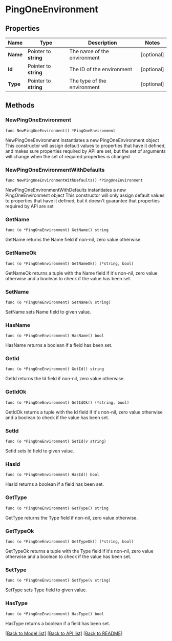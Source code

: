 # PingOneEnvironment

## Properties

Name | Type | Description | Notes
------------ | ------------- | ------------- | -------------
**Name** | Pointer to **string** | The name of the environment | [optional] 
**Id** | Pointer to **string** | The ID of the environment | [optional] 
**Type** | Pointer to **string** | The type of the environment | [optional] 

## Methods

### NewPingOneEnvironment

`func NewPingOneEnvironment() *PingOneEnvironment`

NewPingOneEnvironment instantiates a new PingOneEnvironment object
This constructor will assign default values to properties that have it defined,
and makes sure properties required by API are set, but the set of arguments
will change when the set of required properties is changed

### NewPingOneEnvironmentWithDefaults

`func NewPingOneEnvironmentWithDefaults() *PingOneEnvironment`

NewPingOneEnvironmentWithDefaults instantiates a new PingOneEnvironment object
This constructor will only assign default values to properties that have it defined,
but it doesn't guarantee that properties required by API are set

### GetName

`func (o *PingOneEnvironment) GetName() string`

GetName returns the Name field if non-nil, zero value otherwise.

### GetNameOk

`func (o *PingOneEnvironment) GetNameOk() (*string, bool)`

GetNameOk returns a tuple with the Name field if it's non-nil, zero value otherwise
and a boolean to check if the value has been set.

### SetName

`func (o *PingOneEnvironment) SetName(v string)`

SetName sets Name field to given value.

### HasName

`func (o *PingOneEnvironment) HasName() bool`

HasName returns a boolean if a field has been set.

### GetId

`func (o *PingOneEnvironment) GetId() string`

GetId returns the Id field if non-nil, zero value otherwise.

### GetIdOk

`func (o *PingOneEnvironment) GetIdOk() (*string, bool)`

GetIdOk returns a tuple with the Id field if it's non-nil, zero value otherwise
and a boolean to check if the value has been set.

### SetId

`func (o *PingOneEnvironment) SetId(v string)`

SetId sets Id field to given value.

### HasId

`func (o *PingOneEnvironment) HasId() bool`

HasId returns a boolean if a field has been set.

### GetType

`func (o *PingOneEnvironment) GetType() string`

GetType returns the Type field if non-nil, zero value otherwise.

### GetTypeOk

`func (o *PingOneEnvironment) GetTypeOk() (*string, bool)`

GetTypeOk returns a tuple with the Type field if it's non-nil, zero value otherwise
and a boolean to check if the value has been set.

### SetType

`func (o *PingOneEnvironment) SetType(v string)`

SetType sets Type field to given value.

### HasType

`func (o *PingOneEnvironment) HasType() bool`

HasType returns a boolean if a field has been set.


[[Back to Model list]](../README.md#documentation-for-models) [[Back to API list]](../README.md#documentation-for-api-endpoints) [[Back to README]](../README.md)


